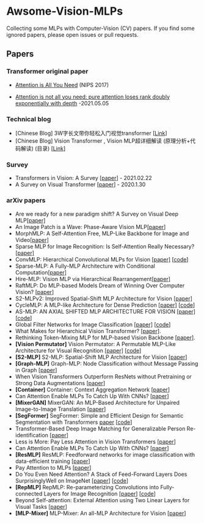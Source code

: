 # Awsome-Vision-MLPs
Collecting some MLPs with Computer-Vision (CV) papers.  If you find some ignored papers, please open issues or pull requests.


## Papers

### Transformer original paper

- [Attention is All You Need](https://arxiv.org/abs/1706.03762) (NIPS 2017)

- [Attention is not all you need: pure attention loses rank doubly exponentially with depth](https://arxiv.org/abs/2103.03404) -2021.05.05

### Technical blog

- [Chinese Blog] 3W字长文带你轻松入门视觉transformer [[Link](https://zhuanlan.zhihu.com/p/308301901)]
- [Chinese Blog] Vision Transformer , Vision MLP超详细解读 (原理分析+代码解读) (目录) [[Link](https://zhuanlan.zhihu.com/p/348593638)]

### Survey
  - Transformers in Vision: A Survey [[paper](https://arxiv.org/abs/2101.01169)]   - 2021.02.22
  - A Survey on Visual Transformer [[paper](https://arxiv.org/abs/2012.12556)]   - 2020.1.30

### arXiv papers
- Are we ready for a new paradigm shift? A Survey on Visual Deep MLP[[paper]](https://arxiv.org/abs/2111.04060)
- An Image Patch is a Wave: Phase-Aware Vision MLP[[paper]](https://arxiv.org/abs/2111.12294)
- MorphMLP: A Self-Attention Free, MLP-Like Backbone for Image and Video[[paper]](https://arxiv.org/abs/2111.12527)
- Sparse MLP for Image Recognition: Is Self-Attention Really Necessary?[[paper]](https://arxiv.org/abs/2109.05422)
- ConvMLP: Hierarchical Convolutional MLPs for Vision [[paper]](https://arxiv.org/abs/2109.04454) [[code](https://github.com/SHI-Labs/Convolutional-MLPs)]
- Sparse-MLP: A Fully-MLP Architecture with Conditional Computation[[paper]](https://arxiv.org/abs/2109.02008)
- Hire-MLP: Vision MLP via Hierarchical Rearrangement[[paper]](https://arxiv.org/abs/2108.13341)
- RaftMLP: Do MLP-based Models Dream of Winning Over Computer Vision? [[paper]](https://arxiv.org/abs/2108.04384)
- S2-MLPv2: Improved Spatial-Shift MLP Architecture for Vision [[paper]](https://arxiv.org/abs/2108.01072)
- CycleMLP: A MLP-like Architecture for Dense Prediction [[paper]](https://arxiv.org/abs/2107.10224) [[code](https://github.com/ShoufaChen/CycleMLP)]
- AS-MLP: AN AXIAL SHIFTED MLP ARCHITECTURE FOR VISION [[paper]](https://arxiv.org/abs/2107.08391) [[code](https://github.com/svip-lab/AS-MLP)]
- Global Filter Networks for Image Classification [[paper]](https://arxiv.org/abs/2107.00645) [[code](https://github.com/raoyongming/GFNet)]
- What Makes for Hierarchical Vision Transformer? [[paper]](https://arxiv.org/abs/2107.02174).
- Rethinking Token-Mixing MLP for MLP-based Vision Backbone [[paper]](https://arxiv.org/abs/2106.14882).
- **[Vision Permutator]** Vision Permutator: A Permutable MLP-Like Architecture for Visual Recognition [[paper]](https://arxiv.org/abs/2106.12368) [[code](https://github.com/Andrew-Qibin/VisionPermutator)]
- **[S2-MLP]** S2-MLP: Spatial-Shift MLP Architecture for Vision [[paper](https://arxiv.org/abs/2106.07477)] 
- **[Graph-MLP]** Graph-MLP: Node Classification without Message Passing in Graph [[paper](https://arxiv.org/abs/2106.04051)] 
- When Vision Transformers Outperform ResNets without Pretraining or Strong Data Augmentations [[paper](https://arxiv.org/abs/2106.01548)] 
- **[Container]** Container: Context Aggregation Network [[paper](https://arxiv.org/abs/2106.01401)] 
- Can Attention Enable MLPs To Catch Up With CNNs? [[paper](https://arxiv.org/abs/2105.15078)] 
- **[MixerGAN]** MixerGAN: An MLP-Based Architecture for Unpaired Image-to-Image Translation [[paper](https://arxiv.org/abs/2105.14110)] 
- **[SegFormer]** SegFormer: Simple and Efficient Design for Semantic Segmentation with Transformers [paper](https://arxiv.org/abs/2105.15203) [[code](https://github.com/NVlabs/SegFormer)]
- Transformer-Based Deep Image Matching for Generalizable Person Re-identification [[paper](https://arxiv.org/abs/2105.14432)]
- Less is More: Pay Less Attention in Vision Transformers [[paper](https://arxiv.org/abs/2105.14217)] 
- Can Attention Enable MLPs To Catch Up With CNNs? [[paper](https://arxiv.org/abs/2105.15078)]
- **[ResMLP]** ResMLP: Feedforward networks for image classification with data-efficient training [[paper](https://arxiv.org/abs/2105.03404)] 
- Pay Attention to MLPs [[paper](https://arxiv.org/abs/2105.08050)]
- Do You Even Need Attention? A Stack of Feed-Forward Layers Does SurprisinglyWell on ImageNet [[paper](https://arxiv.org/abs/2105.02723#:~:text=A%20Stack%20of%20Feed%2DForward%20Layers%20Does%20Surprisingly%20Well%20on%20ImageNet,-Luke%20Melas%2DKyriazi&text=The%20strong%20performance%20of%20vision,their%20multi%2Dhead%20attention%20layers.)]  [[code](https://github.com/lukemelas/do-you-even-need-attention?utm_source=catalyzex.com)] 
- **[RepMLP]** RepMLP: Re-parameterizing Convolutions into Fully-connected Layers for Image Recognition [[paper](https://arxiv.org/abs/2105.01883)] [[code](https://github.com/DingXiaoH/RepMLP?utm_source=catalyzex.com)]
- Beyond Self-attention: External Attention using Two Linear Layers for Visual Tasks [[paper](https://arxiv.org/abs/2105.02358)] 
- **[MLP-Mixer]** MLP-Mixer: An all-MLP Architecture for Vision [[paper](https://arxiv.org/abs/2105.01601)] 
